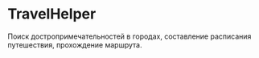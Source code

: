 # TravelHelper
Поиск достропримечательностей в городах, составление расписания путешествия, прохождение маршрута.


